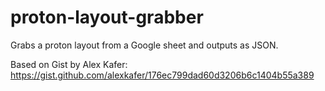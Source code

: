 # proton-layout-grabber
Grabs a proton layout from a Google sheet and outputs as JSON.

Based on Gist by Alex Kafer: https://gist.github.com/alexkafer/176ec799dad60d3206b6c1404b55a389

